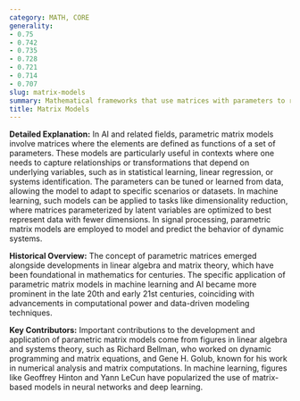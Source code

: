 ```yaml
---
category: MATH, CORE
generality:
- 0.75
- 0.742
- 0.735
- 0.728
- 0.721
- 0.714
- 0.707
slug: matrix-models
summary: Mathematical frameworks that use matrices with parameters to represent and solve complex problems, often in ML, statistics, and systems theory.
title: Matrix Models
---
```


**Detailed Explanation:** In AI and related fields, parametric matrix models involve matrices where the elements are defined as functions of a set of parameters. These models are particularly useful in contexts where one needs to capture relationships or transformations that depend on underlying variables, such as in statistical learning, linear regression, or systems identification. The parameters can be tuned or learned from data, allowing the model to adapt to specific scenarios or datasets. In machine learning, such models can be applied to tasks like dimensionality reduction, where matrices parameterized by latent variables are optimized to best represent data with fewer dimensions. In signal processing, parametric matrix models are employed to model and predict the behavior of dynamic systems.

**Historical Overview:** The concept of parametric matrices emerged alongside developments in linear algebra and matrix theory, which have been foundational in mathematics for centuries. The specific application of parametric matrix models in machine learning and AI became more prominent in the late 20th and early 21st centuries, coinciding with advancements in computational power and data-driven modeling techniques.

**Key Contributors:** Important contributions to the development and application of parametric matrix models come from figures in linear algebra and systems theory, such as Richard Bellman, who worked on dynamic programming and matrix equations, and Gene H. Golub, known for his work in numerical analysis and matrix computations. In machine learning, figures like Geoffrey Hinton and Yann LeCun have popularized the use of matrix-based models in neural networks and deep learning.